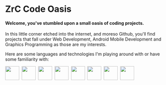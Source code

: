 # ZrC Code Oasis
#### Welcome, you've stumbled upon a small oasis of coding projects.
In this little corner etched into the internet, and moreso Github, you'll find projects that fall under Web Development, Android Mobile Development and Graphics Programming as those are my interests.

Here are some languages and technologies I'm playing around with or have some familiarity with:
<div>
  <img src="https://cdn.jsdelivr.net/gh/devicons/devicon/icons/android/android-plain-wordmark.svg" width="45px" height="45px"/>&nbsp;         
  <img src="https://cdn.jsdelivr.net/gh/devicons/devicon/icons/kotlin/kotlin-original.svg" width="45px" height="45px"/>&nbsp;
  <img src="https://cdn.jsdelivr.net/gh/devicons/devicon/icons/html5/html5-original.svg" width="45px" height="45px"/>&nbsp;
  <img src="https://cdn.jsdelivr.net/gh/devicons/devicon/icons/css3/css3-original.svg" width="45px" height="45px"/>&nbsp;
  <img src="https://cdn.jsdelivr.net/gh/devicons/devicon/icons/javascript/javascript-original.svg" width="45px" height="45px"/>&nbsp;
  <img src="https://cdn.jsdelivr.net/gh/devicons/devicon/icons/python/python-original.svg" width="45px" height="45px"/>&nbsp;
  <img src="https://cdn.jsdelivr.net/gh/devicons/devicon/icons/c/c-original.svg" width="45px" height="45px"/>&nbsp;
  <img src="https://cdn.jsdelivr.net/gh/devicons/devicon/icons/cplusplus/cplusplus-original.svg" width="45px" height="45px"/>&nbsp;
</div>


